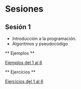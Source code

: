 # Sesiones

## Sesión 1

 * Introducción a la programación.
 * Algoritmos y pseudocódigo

** Ejemplos **

[Ejemplos del 1 al 6](./ejemplos/pseudocodigo.md)

** Ejercicios **

[Ejercicios del 1 al 6](./EJERCICIOS.md)